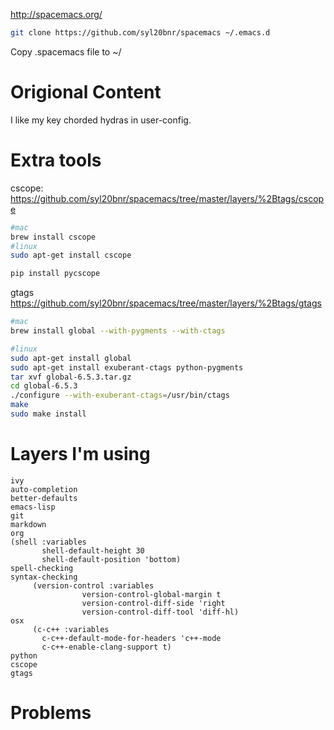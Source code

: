 http://spacemacs.org/

```bash
git clone https://github.com/syl20bnr/spacemacs ~/.emacs.d
```

Copy .spacemacs file to ~/

# Origional Content
I like my key chorded hydras in user-config.

# Extra tools
cscope: https://github.com/syl20bnr/spacemacs/tree/master/layers/%2Btags/cscope
```bash
#mac
brew install cscope 
#linux
sudo apt-get install cscope 

pip install pycscope
```

gtags https://github.com/syl20bnr/spacemacs/tree/master/layers/%2Btags/gtags
```bash
#mac
brew install global --with-pygments --with-ctags 

#linux
sudo apt-get install global
sudo apt-get install exuberant-ctags python-pygments
tar xvf global-6.5.3.tar.gz
cd global-6.5.3
./configure --with-exuberant-ctags=/usr/bin/ctags
make
sudo make install
```

# Layers I'm using
```
ivy
auto-completion
better-defaults
emacs-lisp
git
markdown
org
(shell :variables
       shell-default-height 30
       shell-default-position 'bottom)
spell-checking
syntax-checking
     (version-control :variables
                version-control-global-margin t
                version-control-diff-side 'right
                version-control-diff-tool 'diff-hl)
osx
     (c-c++ :variables
       c-c++-default-mode-for-headers 'c++-mode
       c-c++-enable-clang-support t)
python
cscope
gtags
```

# Problems
